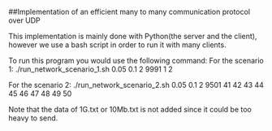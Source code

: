 ##Implementation of an efficient many to many communication protocol over UDP

This implementation is mainly done with Python(the server and the client), however we use a bash script in order to run it with many clients. 

To run this program you would use the following command:
For the scenario 1:
./run_network_scenario_1.sh 0.05 0.1 2 9991 1 2

For the scenario 2:
./run_network_scenario_2.sh 0.05 0.1 2 9501 41 42 43 44 45 46 47 48 49 50

Note that the data of 1G.txt or 10Mb.txt is not added since it could be too heavy to send.
